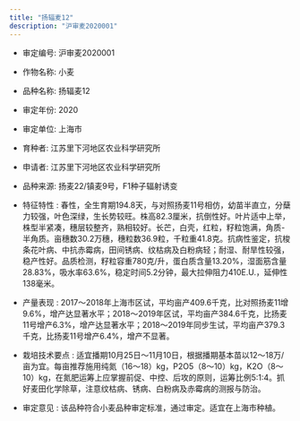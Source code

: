 ```yaml
---
title: "扬辐麦12"
description: "沪审麦2020001"
---
```

* 审定编号:  沪审麦2020001

*  作物名称:  小麦

*  品种名称:  扬辐麦12

*  审定年份:  2020

*  审定单位:  上海市

* 育种者:  江苏里下河地区农业科学研究所

*  申请者:  江苏里下河地区农业科学研究所

*  品种来源:  扬麦22/镇麦9号，F1种子辐射诱变

*  特征特性 : 
春性，全生育期194.8天，与对照扬麦11号相仿，幼苗半直立，分蘖力较强，叶色深绿，生长势较旺。株高82.3厘米，抗倒性好。叶片适中上举，株型半紧凑，穗层较整齐，熟相较好。长芒，白壳，红粒，籽粒饱满，角质-半角质。亩穗数30.2万穗，穗粒数36.9粒，千粒重41.8克。抗病性鉴定，抗梭条花叶病、中抗赤霉病，田间锈病、纹枯病及白粉病轻；耐湿、耐旱性较强，稳产性好。品质检测，籽粒容重780克/升，蛋白质含量13.20%，湿面筋含量28.83%，吸水率63.6%，稳定时间5.2分钟，最大拉伸阻力410E.U.，延伸性138毫米。
 
*  产量表现 : 
2017～2018年上海市区试，平均亩产409.6千克，比对照扬麦11增9.6%，增产达显著水平；2018～2019年区试，平均亩产384.6千克，比扬麦11号增产6.3%，增产达显著水平；2018～2019年同步生试，平均亩产379.3千克，比扬麦11号增产6.4%，增产不显著。

*  栽培技术要点 : 
适宜播期10月25日～11月10日，根据播期基本苗以12～18万/亩为宜。每亩推荐施用纯氮（16～18）kg，P2O5（8～10）kg，K2O（8～10）kg，在氮肥运筹上应掌握前促、中控、后攻的原则，运筹比例5:1:4。抓好麦田化学除草，注意纹枯病、锈病、白粉病及赤霉病的测报与防治。

*  审定意见 : 
该品种符合小麦品种审定标准，通过审定。适宜在上海市种植。
